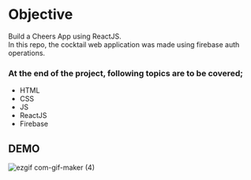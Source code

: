 # Objective

Build a Cheers App using ReactJS.</br>
In this repo, the cocktail web application was made using firebase auth operations.

### At the end of the project, following topics are to be covered;

- HTML </br>
- CSS </br>
- JS </br>
- ReactJS </br>
- Firebase </br>

## DEMO

![ezgif com-gif-maker (4)](https://user-images.githubusercontent.com/100320309/204961075-9f2b7dcd-1b10-447d-8c09-bd3b16f077a9.gif)
